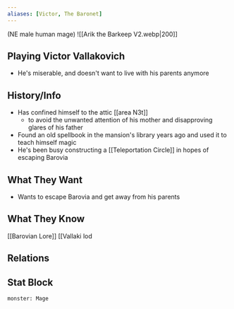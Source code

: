 ```yaml
---
aliases: [Victor, The Baronet]
---
```

(NE male human mage)
![[Arik the Barkeep V2.webp|200]]
## Playing Victor Vallakovich
- He's miserable, and doesn't want to live with his parents anymore

## History/Info
- Has confined himself to the attic [[area N3t]]
	- to avoid the unwanted attention of his mother and disapproving glares of his father
- Found an old spellbook in the mansion's library years ago and used it to teach himself magic
- He's been busy constructing a [[Teleportation Circle]] in hopes of escaping Barovia

## What They Want
- Wants to escape Barovia and get away from his parents

## What They Know
[[Barovian Lore]]
[[Vallaki lod

## Relations

## Stat Block

```statblock
monster: Mage
```

```dataviewjs
```
